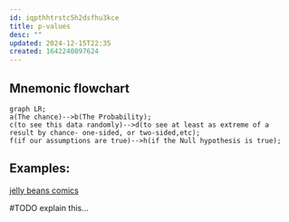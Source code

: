 ```yaml
---
id: iqpthhtrstc5h2dsfhu3kce
title: p-values
desc: ""
updated: 2024-12-15T22:35
created: 1642240897624
---
```


## Mnemonic flowchart

```mermaid
graph LR;
a(The chance)-->b(The Probability);
c(to see this data randomly)-->d(to see at least as extreme of a result by chance- one-sided, or two-sided,etc);
f(if our assumptions are true)-->h(if the Null hypothesis is true);
```

## Examples:
[jelly beans comics](https://xkcd.com/882/)

#TODO explain this...


